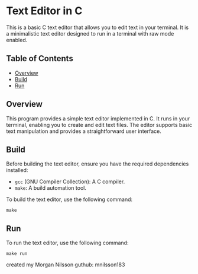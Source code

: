 # Text Editor in C

This is a basic C text editor that allows you to edit text in your terminal. It is a minimalistic text editor designed to run in a terminal with raw mode enabled.

## Table of Contents

- [Overview](#overview)
- [Build](#build)
- [Run](#run)

## Overview

This program provides a simple text editor implemented in C. It runs in your terminal, enabling you to create and edit text files. The editor supports basic text manipulation and provides a straightforward user interface.

## Build

Before building the text editor, ensure you have the required dependencies installed:

- `gcc` (GNU Compiler Collection): A C compiler.
- `make`: A build automation tool.

To build the text editor, use the following command:

```shell
make
```

## Run

To run the text editor, use the following command:

```shell
make run
```

created my Morgan Nilsson guthub: mnilsson183